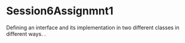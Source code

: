 # Session6Assignmnt1
Defining an interface and its implementation in two  different classes in different ways. 
.
